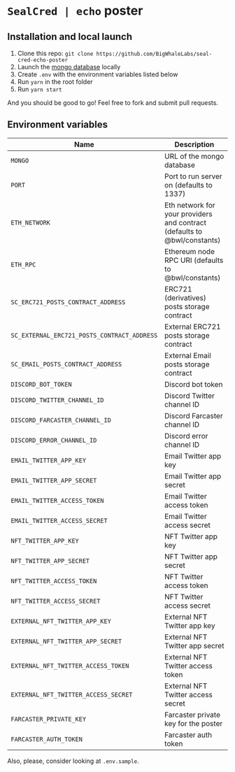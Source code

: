# `SealCred | echo` poster

## Installation and local launch

1. Clone this repo: `git clone https://github.com/BigWhaleLabs/seal-cred-echo-poster`
2. Launch the [mongo database](https://www.mongodb.com/) locally
3. Create `.env` with the environment variables listed below
4. Run `yarn` in the root folder
5. Run `yarn start`

And you should be good to go! Feel free to fork and submit pull requests.

## Environment variables

| Name                                        | Description                                                              |
| ------------------------------------------- | ------------------------------------------------------------------------ |
| `MONGO`                                     | URL of the mongo database                                                |
| `PORT`                                      | Port to run server on (defaults to 1337)                                 |
| `ETH_NETWORK`                               | Eth network for your providers and contract (defaults to @bwl/constants) |
| `ETH_RPC`                                   | Ethereum node RPC URI (defaults to @bwl/constants)                       |
| `SC_ERC721_POSTS_CONTRACT_ADDRESS`          | ERC721 (derivatives) posts storage contract                              |
| `SC_EXTERNAL_ERC721_POSTS_CONTRACT_ADDRESS` | External ERC721 posts storage contract                                   |
| `SC_EMAIL_POSTS_CONTRACT_ADDRESS`           | External Email posts storage contract                                    |
| `DISCORD_BOT_TOKEN`                         | Discord bot token                                                        |
| `DISCORD_TWITTER_CHANNEL_ID`                | Discord Twitter channel ID                                               |
| `DISCORD_FARCASTER_CHANNEL_ID`              | Discord Farcaster channel ID                                             |
| `DISCORD_ERROR_CHANNEL_ID`                  | Discord error channel ID                                                 |
| `EMAIL_TWITTER_APP_KEY`                     | Email Twitter app key                                                    |
| `EMAIL_TWITTER_APP_SECRET`                  | Email Twitter app secret                                                 |
| `EMAIL_TWITTER_ACCESS_TOKEN`                | Email Twitter access token                                               |
| `EMAIL_TWITTER_ACCESS_SECRET`               | Email Twitter access secret                                              |
| `NFT_TWITTER_APP_KEY`                       | NFT Twitter app key                                                      |
| `NFT_TWITTER_APP_SECRET`                    | NFT Twitter app secret                                                   |
| `NFT_TWITTER_ACCESS_TOKEN`                  | NFT Twitter access token                                                 |
| `NFT_TWITTER_ACCESS_SECRET`                 | NFT Twitter access secret                                                |
| `EXTERNAL_NFT_TWITTER_APP_KEY`              | External NFT Twitter app key                                             |
| `EXTERNAL_NFT_TWITTER_APP_SECRET`           | External NFT Twitter app secret                                          |
| `EXTERNAL_NFT_TWITTER_ACCESS_TOKEN`         | External NFT Twitter access token                                        |
| `EXTERNAL_NFT_TWITTER_ACCESS_SECRET`        | External NFT Twitter access secret                                       |
| `FARCASTER_PRIVATE_KEY`                     | Farcaster private key for the poster                                     |
| `FARCASTER_AUTH_TOKEN`                      | Farcaster auth token                                                     |

Also, please, consider looking at `.env.sample`.
